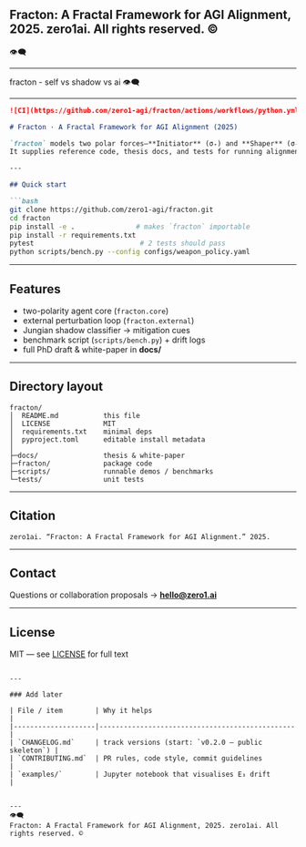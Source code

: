 ## **Fracton: A Fractal Framework for AGI Alignment, 2025.** zero1ai. All rights reserved. © 
👁️‍🗨️

---

fracton - self vs shadow vs ai 👁️‍🗨️

---

```markdown
![CI](https://github.com/zero1-agi/fracton/actions/workflows/python.yml/badge.svg)

# Fracton · A Fractal Framework for AGI Alignment (2025)

`fracton` models two polar forces—**Initiator** (σ₊) and **Shaper** (σ₋)—plus an **Emergent Field** (E₃) under external perturbation.  
It supplies reference code, thesis docs, and tests for running alignment experiments.

---

## Quick start

```bash
git clone https://github.com/zero1-agi/fracton.git
cd fracton
pip install -e .               # makes `fracton` importable
pip install -r requirements.txt
pytest                          # 2 tests should pass
python scripts/bench.py --config configs/weapon_policy.yaml
```

---

## Features
* two-polarity agent core (`fracton.core`)
* external perturbation loop (`fracton.external`)
* Jungian shadow classifier → mitigation cues
* benchmark script (`scripts/bench.py`) + drift logs
* full PhD draft & white-paper in **docs/**

---

## Directory layout
```
fracton/
│  README.md           this file
│  LICENSE             MIT
│  requirements.txt    minimal deps
│  pyproject.toml      editable install metadata
│
├─docs/                thesis & white-paper
├─fracton/             package code
├─scripts/             runnable demos / benchmarks
└─tests/               unit tests
```

---

## Citation
```
zero1ai. “Fracton: A Fractal Framework for AGI Alignment.” 2025.
```

---

## Contact
Questions or collaboration proposals → **hello@zero1.ai**

---

## License
MIT — see [LICENSE](./LICENSE) for full text
```

---

### Add later

| File / item        | Why it helps                                   |
|--------------------|------------------------------------------------|
| `CHANGELOG.md`     | track versions (start: `v0.2.0 – public skeleton`) |
| `CONTRIBUTING.md`  | PR rules, code style, commit guidelines        |
| `examples/`        | Jupyter notebook that visualises E₃ drift      |


---
👁️‍🗨️
Fracton: A Fractal Framework for AGI Alignment, 2025. zero1ai. All rights reserved. © 
